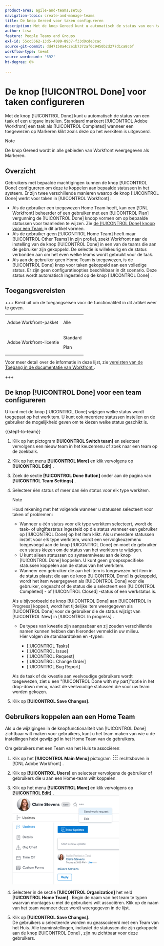 ```yaml
---
product-area: agile-and-teams;setup
navigation-topic: create-and-manage-teams
title: De knop Gereed voor taken configureren
description: Met de knop Gereed kunt u automatisch de status van een taak of een uitgave instellen. Standaard markeert Adobe Workfront een taak als Voltooid wanneer een toegewezen persoon op Gereed klikt voor het betreffende werkitem.
author: Lisa
feature: People Teams and Groups
exl-id: 55cc5562-13d5-4089-8937-f33d0cde3cac
source-git-commit: dd47158a4c2e1b7372af6c9450b2d277d1ca8c6f
workflow-type: tm+mt
source-wordcount: '692'
ht-degree: 0%

---
```


# De knop [!UICONTROL Done] voor taken configureren

Met de knop [!UICONTROL Done] kunt u automatisch de status van een taak of een uitgave instellen. Standaard markeert [!UICONTROL Adobe Workfront] een taak als [!UICONTROL Completed] wanneer een toegewezen op Markeren klikt zoals deze op het werkitem is uitgevoerd.

>[!NOTE]
>
>De knop Gereed wordt in alle gebieden van Workfront weergegeven als Markeren.

## Overzicht

Gebruikers met bepaalde machtigingen kunnen de knop [!UICONTROL Done] configureren om deze te koppelen aan bepaalde statussen in het systeem. Er zijn twee verschillende manieren waarop de knop [!UICONTROL Done] werkt voor taken in [!UICONTROL Workfront] :

* Als de gebruiker een toegewezen Home Team heeft, kan een [!DNL Workfront] beheerder of een gebruiker met een [!UICONTROL Plan] vergunning de [!UICONTROL Done] knoop vormen om op bepaalde statussen voor teamleden te wijzen. Zie [ de [!UICONTROL Done] knoop voor een Team ](#configure-the-uicontrol-done-button-for-a-team) in dit artikel vormen.
* Als de gebruiker geen [!UICONTROL Home Team] heeft maar [!UICONTROL Other Teams] in zijn profiel, zoekt Workfront naar de instelling van de knop [!UICONTROL Done] in een van de teams die aan de gebruiker zijn gekoppeld. De selectie is willekeurig en de status verbonden aan om het even welke teams wordt gebruikt voor de taak.
* Als aan de gebruiker geen Home Team is toegewezen, is de [!UICONTROL Done] knop voor taken gekoppeld aan een volledige status. Er zijn geen configuratieopties beschikbaar in dit scenario. Deze status wordt automatisch ingesteld op de knop [!UICONTROL Done] .

## Toegangsvereisten

+++ Breid uit om de toegangseisen voor de functionaliteit in dit artikel weer te geven.

<table style="table-layout:auto"> 
 <col> 
 <col> 
 <tbody> 
  <tr data-mc-conditions=""> 
   <td role="rowheader"> <p>Adobe Workfront-pakket</p> </td> 
   <td>Alle</td> 
  </tr> 
  <tr> 
   <td role="rowheader">Adobe Workfront-licentie</td> 
   <td>
   <p>Standard</p>
   <p>Plan</p></td>
  </tr>  
 </tbody> 
</table>

Voor meer detail over de informatie in deze lijst, zie [ vereisten van de Toegang in de documentatie van Workfront ](/help/quicksilver/administration-and-setup/add-users/access-levels-and-object-permissions/access-level-requirements-in-documentation.md).

+++

## De knop [!UICONTROL Done] voor een team configureren

U kunt met de knop [!UICONTROL Done] wijzigen welke status wordt toegepast op het werkitem. U kunt ook meerdere statussen instellen en de gebruiker de mogelijkheid geven om te kiezen welke status geschikt is.

{{step1-to-team}}

1. Klik op het pictogram **[!UICONTROL Switch team]** en selecteer vervolgens een nieuw team in het keuzemenu of zoek naar een team op de zoekbalk.
1. Klik op het menu **[!UICONTROL More]** en klik vervolgens op **[!UICONTROL Edit]** .
1. Zoek de sectie **[!UICONTROL Done Button]** onder aan de pagina van **[!UICONTROL Team Settings]** .

1. Selecteer één status of meer dan één status voor elk type werkitem.

   >[!NOTE]
   >
   >Houd rekening met het volgende wanneer u statussen selecteert voor taken of problemen:
   >
   >* Wanneer u één status voor elk type werkitem selecteert, wordt de taak- of uitgiftestatus ingesteld op die status wanneer een gebruiker op [!UICONTROL Done] op het item klikt. Als u meerdere statussen instelt voor elk type werkitem, wordt een vervolgkeuzemenu toegevoegd aan de knop [!UICONTROL Done] en moet de gebruiker een status kiezen om de status van het werkitem te wijzigen.
   >* U kunt alleen statussen op systeemniveau aan de knop [!UICONTROL Done] koppelen. U kunt geen groepsspecifieke statussen koppelen aan de status van het werkitem.
   >* Wanneer een gebruiker die aan het item is toegewezen het item in de status plaatst die aan de knop [!UICONTROL Done] is gekoppeld, wordt het item weergegeven als [!UICONTROL Done] voor die gebruiker, ongeacht of de status die u selecteert een [!UICONTROL Completed] - of [!UICONTROL Closed] -status of een werkstatus is.
   >   
   >   
   >  Als u bijvoorbeeld de knop [!UICONTROL Done] aan [!UICONTROL In Progress] koppelt, wordt het tijdelijke item weergegeven als [!UICONTROL Done] voor de gebruiker die de status wijzigt van [!UICONTROL New] in [!UICONTROL In progress] .
   >   
   >* De types van kwestie zijn aanpasbaar en zij zouden verschillende namen kunnen hebben dan hieronder vermeld in uw milieu.\
   >  Hier volgen de standaardtaken en -typen:
   >     
   >   * [!UICONTROL Tasks]
   >   * [!UICONTROL Issue]
   >   * [!UICONTROL Request]
   >   * [!UICONTROL Change Order]
   >   * [!UICONTROL Bug Report]

   Als de taak of de kwestie aan veelvoudige gebruikers wordt toegewezen, ziet u een &quot;[!UICONTROL Done with my part]&quot;optie in het drop-down menu, naast de veelvoudige statussen die voor uw team worden gekozen.

1. Klik op **[!UICONTROL Save Changes]**.

## Gebruikers koppelen aan een Home Team

Als u de wijzigingen in de knopfunctionaliteit van [!UICONTROL Done] zichtbaar wilt maken voor gebruikers, kunt u het team maken van wie u de instellingen hebt gewijzigd in het Home Team van de gebruikers.

Om gebruikers met een Team van het Huis te associëren:

1. Klik op het **[!UICONTROL Main Menu]** pictogram ![](assets/main-menu-icon.png) rechtsboven in [!DNL Adobe Workfront] .

1. Klik op **[!UICONTROL Users]** en selecteer vervolgens de gebruiker of gebruikers die u aan een Home-team wilt koppelen.
1. Klik op het menu **[!UICONTROL More]** en klik vervolgens op **[!UICONTROL Edit]** .\
   ![](assets/user-settings-nwe-350x291.png)

1. Selecteer in de sectie **[!UICONTROL Organization]** het veld **[!UICONTROL Home Team]** . Begin de naam van het team te typen waarvan montages u met de gebruikers wilt associëren. Klik op de naam van het team wanneer deze wordt weergegeven in de lijst.

1. Klik op **[!UICONTROL Save Changes]**.\
   De gebruikers u selecteerde worden nu geassocieerd met een Team van het Huis.
Alle teaminstellingen, inclusief de statussen die zijn gekoppeld aan de knop [!UICONTROL Done] , zijn nu zichtbaar voor deze gebruikers.
